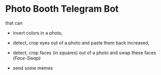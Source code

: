 # Photo Booth Telegram Bot
that can  
- invert colors in a photo, 

- detect, crop eyes out of a photo and paste them back increased,
          
- detect, crop faces (in squares) out of a photo and swap these faces *(Face-Swap)*
          
- send some memes
   
